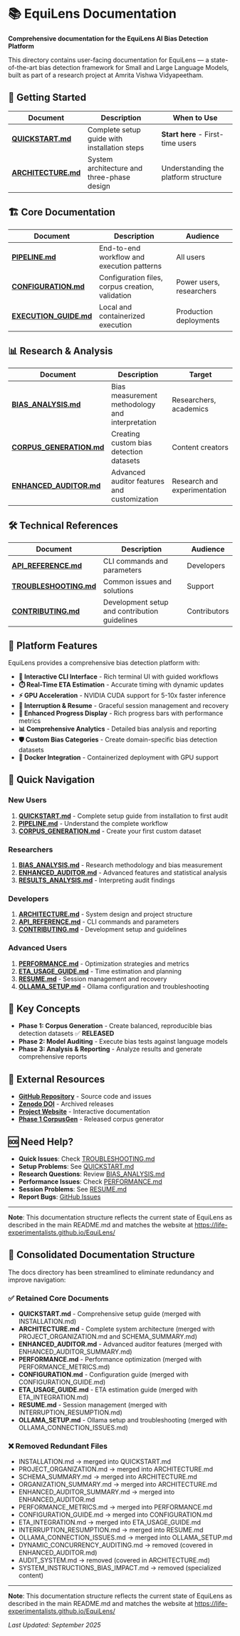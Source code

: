 # 📚 EquiLens Documentation

**Comprehensive documentation for the EquiLens AI Bias Detection Platform**

This directory contains user-facing documentation for EquiLens — a state-of-the-art bias detection framework for Small and Large Language Models, built as part of a research project at Amrita Vishwa Vidyapeetham.

## 🚀 Getting Started

| Document                               | Description                                  | When to Use                          |
| -------------------------------------- | -------------------------------------------- | ------------------------------------ |
| **[QUICKSTART.md](QUICKSTART.md)**     | Complete setup guide with installation steps | **Start here** - First-time users    |
| **[ARCHITECTURE.md](ARCHITECTURE.md)** | System architecture and three-phase design   | Understanding the platform structure |

## 🏗️ Core Documentation

| Document                                     | Description                                      | Audience                 |
| -------------------------------------------- | ------------------------------------------------ | ------------------------ |
| **[PIPELINE.md](PIPELINE.md)**               | End-to-end workflow and execution patterns       | All users                |
| **[CONFIGURATION.md](CONFIGURATION.md)**     | Configuration files, corpus creation, validation | Power users, researchers |
| **[EXECUTION_GUIDE.md](EXECUTION_GUIDE.md)** | Local and containerized execution                | Production deployments   |

## 📊 Research & Analysis

| Document                                         | Description                                     | Target                       |
| ------------------------------------------------ | ----------------------------------------------- | ---------------------------- |
| **[BIAS_ANALYSIS.md](BIAS_ANALYSIS.md)**         | Bias measurement methodology and interpretation | Researchers, academics       |
| **[CORPUS_GENERATION.md](CORPUS_GENERATION.md)** | Creating custom bias detection datasets         | Content creators             |
| **[ENHANCED_AUDITOR.md](ENHANCED_AUDITOR.md)**   | Advanced auditor features and customization     | Research and experimentation |

## 🛠️ Technical References

| Document                                     | Description                                   | Audience     |
| -------------------------------------------- | --------------------------------------------- | ------------ |
| **[API_REFERENCE.md](API_REFERENCE.md)**     | CLI commands and parameters                   | Developers   |
| **[TROUBLESHOOTING.md](TROUBLESHOOTING.md)** | Common issues and solutions                   | Support      |
| **[CONTRIBUTING.md](CONTRIBUTING.md)**       | Development setup and contribution guidelines | Contributors |

## 📱 Platform Features

EquiLens provides a comprehensive bias detection platform with:

- **🎯 Interactive CLI Interface** - Rich terminal UI with guided workflows
- **⏱️ Real-Time ETA Estimation** - Accurate timing with dynamic updates
- **⚡ GPU Acceleration** - NVIDIA CUDA support for 5-10x faster inference
- **🔄 Interruption & Resume** - Graceful session management and recovery
- **🎨 Enhanced Progress Display** - Rich progress bars with performance metrics
- **📊 Comprehensive Analytics** - Detailed bias analysis and reporting
- **🛡️ Custom Bias Categories** - Create domain-specific bias detection datasets
- **🐳 Docker Integration** - Containerized deployment with GPU support

## 🌟 Quick Navigation

### New Users
1. **[QUICKSTART.md](QUICKSTART.md)** - Complete setup guide from installation to first audit
2. **[PIPELINE.md](PIPELINE.md)** - Understand the complete workflow
3. **[CORPUS_GENERATION.md](CORPUS_GENERATION.md)** - Create your first custom dataset

### Researchers
1. **[BIAS_ANALYSIS.md](BIAS_ANALYSIS.md)** - Research methodology and bias measurement
2. **[ENHANCED_AUDITOR.md](ENHANCED_AUDITOR.md)** - Advanced features and statistical analysis
3. **[RESULTS_ANALYSIS.md](RESULTS_ANALYSIS.md)** - Interpreting audit findings

### Developers
1. **[ARCHITECTURE.md](ARCHITECTURE.md)** - System design and project structure
2. **[API_REFERENCE.md](API_REFERENCE.md)** - CLI commands and parameters
3. **[CONTRIBUTING.md](CONTRIBUTING.md)** - Development setup and guidelines

### Advanced Users
1. **[PERFORMANCE.md](PERFORMANCE.md)** - Optimization strategies and metrics
2. **[ETA_USAGE_GUIDE.md](ETA_USAGE_GUIDE.md)** - Time estimation and planning
3. **[RESUME.md](RESUME.md)** - Session management and recovery
4. **[OLLAMA_SETUP.md](OLLAMA_SETUP.md)** - Ollama configuration and troubleshooting

## 🎯 Key Concepts

- **Phase 1: Corpus Generation** - Create balanced, reproducible bias detection datasets ✅ **RELEASED**
- **Phase 2: Model Auditing** - Execute bias tests against language models
- **Phase 3: Analysis & Reporting** - Analyze results and generate comprehensive reports

## 📖 External Resources

- **[GitHub Repository](https://github.com/Life-Experimentalists/EquiLens)** - Source code and issues
- **[Zenodo DOI](https://doi.org/10.5281/zenodo.17014103)** - Archived releases
- **[Project Website](https://life-experimentalists.github.io/EquiLens/)** - Interactive documentation
- **[Phase 1 CorpusGen](https://github.com/Life-Experimentalists/EquiLens/tree/main/src/Phase1_CorpusGenerator)** - Released corpus generator

## 🆘 Need Help?

- **Quick Issues**: Check [TROUBLESHOOTING.md](TROUBLESHOOTING.md)
- **Setup Problems**: See [QUICKSTART.md](QUICKSTART.md)
- **Research Questions**: Review [BIAS_ANALYSIS.md](BIAS_ANALYSIS.md)
- **Performance Issues**: Check [PERFORMANCE.md](PERFORMANCE.md)
- **Session Problems**: See [RESUME.md](RESUME.md)
- **Report Bugs**: [GitHub Issues](https://github.com/Life-Experimentalists/EquiLens/issues)

---

**Note**: This documentation structure reflects the current state of EquiLens as described in the main README.md and matches the website at https://life-experimentalists.github.io/EquiLens/

## 📁 Consolidated Documentation Structure

The docs directory has been streamlined to eliminate redundancy and improve navigation:

### ✅ Retained Core Documents
- **QUICKSTART.md** - Comprehensive setup guide (merged with INSTALLATION.md)
- **ARCHITECTURE.md** - Complete system architecture (merged with PROJECT_ORGANIZATION.md and SCHEMA_SUMMARY.md)
- **ENHANCED_AUDITOR.md** - Advanced auditor features (merged with ENHANCED_AUDITOR_SUMMARY.md)
- **PERFORMANCE.md** - Performance optimization (merged with PERFORMANCE_METRICS.md)
- **CONFIGURATION.md** - Configuration guide (merged with CONFIGURATION_GUIDE.md)
- **ETA_USAGE_GUIDE.md** - ETA estimation guide (merged with ETA_INTEGRATION.md)
- **RESUME.md** - Session management (merged with INTERRUPTION_RESUMPTION.md)
- **OLLAMA_SETUP.md** - Ollama setup and troubleshooting (merged with OLLAMA_CONNECTION_ISSUES.md)

### ❌ Removed Redundant Files
- INSTALLATION.md → merged into QUICKSTART.md
- PROJECT_ORGANIZATION.md → merged into ARCHITECTURE.md
- SCHEMA_SUMMARY.md → merged into ARCHITECTURE.md
- ORGANIZATION_SUMMARY.md → merged into ARCHITECTURE.md
- ENHANCED_AUDITOR_SUMMARY.md → merged into ENHANCED_AUDITOR.md
- PERFORMANCE_METRICS.md → merged into PERFORMANCE.md
- CONFIGURATION_GUIDE.md → merged into CONFIGURATION.md
- ETA_INTEGRATION.md → merged into ETA_USAGE_GUIDE.md
- INTERRUPTION_RESUMPTION.md → merged into RESUME.md
- OLLAMA_CONNECTION_ISSUES.md → merged into OLLAMA_SETUP.md
- DYNAMIC_CONCURRENCY_AUDITING.md → removed (covered in ENHANCED_AUDITOR.md)
- AUDIT_SYSTEM.md → removed (covered in ARCHITECTURE.md)
- SYSTEM_INSTRUCTIONS_BIAS_IMPACT.md → removed (specialized content)

---

**Note**: This documentation structure reflects the current state of EquiLens as described in the main README.md and matches the website at https://life-experimentalists.github.io/EquiLens/

*Last Updated: September 2025*

